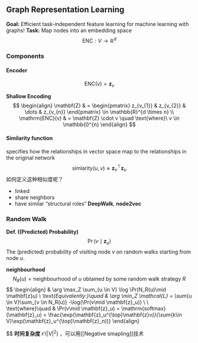 ## Graph Representation Learning
**Goal:** Efficient task-independent feature learning for machine learning with graphs!
**Task:** Map nodes into an embedding space
$$
\mathrm{ENC}: V \to \mathbb{R}^d
$$
### Components
#### Encoder 
$$
\mathrm{ENC}(v) = \mathbf{z}_{v}
$$

**Shallow Encoding**
$$
\begin{align}
\mathbf{Z}  & = \begin{pmatrix}
z_{v_{1}} &  z_{v_{2}} & \dots & z_{v_{n}}
\end{pmatrix} \in \mathbb{R}^{d \times n} \\
\mathrm{ENC}(v)  & = \mathbf{Z} \cdot v \quad \text{where}\  v \in \mathbb{I}^{n}
\end{align}
$$
#### Similarity function 
specifies how the relationships in vector space map to the relationships in the original network
$$
\mathrm{simlarity}(u, v) \approx \mathbf{z}_{v}^{{\top}}\mathbf{z}_{u}
$$
如何定义这种相似度呢？
+ linked
+ share neighbors
+ have similar “structural roles“
**DeepWalk**, **node2vec**

### Random Walk

**Def. ((Predicted) Probability)** 
$$
\Pr(v\mid \mathbf{z}_u)
$$
The (predicted) probability of visiting node $v$ on random walks starting from node $u$.

**neighbourhood**
$$
N_R(u) = \text{neighbourhood of $u$ obtained by some random walk strategy $R$}
$$
$$
\begin{align}
 & \arg \max_Z \sum_{u \in V} \log \Pr(N_R(u)\mid \mathbf{z}_u) \\
\text{Equivalently:}\quad  & \arg \min_Z \mathcal{L} = \sum_{u \in V}\sum_{v \in N_R(u)} -\log(\Pr(v\mid \mathbf{z}_u)) \\ \\
\text{where}\quad  & \Pr(v\mid \mathbf{z}_u) = \mathrm{softmax}(\mathbf{z}_u) = \frac{\exp(\mathbf{z}_u^{\top}\mathbf{z}_v)}{\sum_{k\in V}\exp(\mathbf{z}_u^{\top}\mathbf{z}_n))}
\end{align}

$$
**时间复杂度**
$\mathcal{O}(|V|^2)$ ，可以用[[Negative smapling]]技术